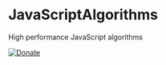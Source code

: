 # JavaScriptAlgorithms
High performance JavaScript algorithms


[![Donate](https://img.shields.io/badge/Donate-PayPal-green.svg)](paypal.me/VictorDuvanenko)
